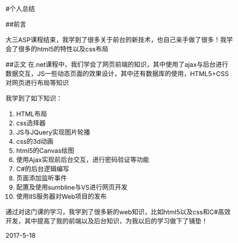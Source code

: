 #个人总结
<style>
body {
	font-size:20px;}
</style>
##前言

大三ASP课程结束，我学到了很多关于前台的新技术，也自己亲手做了很多！我学会了很多的html5的特性以及css布局

##正文
在.net课程中，我们学会了网页前端的知识，其中使用了ajax与后台进行数据交互，JS一些动态页面的效果设计，其中还有数据库的使用，HTML5+CSS对网页进行布局等知识

我学到了如下知识：

1. HTML布局
2. css选择器
3. JS与JQuery实现图片轮播
4. css的3d动画
5. html5的Canvas绘图
6. 使用Ajax实现前后台交互，进行密码验证等功能
7. C#的后台逻辑编写
8. 页面添加监听事件
9. 配置及使用sumbline与VS进行网页开发
10. 使用IIS服务器对Web项目的发布

通过对这门课的学习，我学到了很多新的web知识，比如html5以及css和C#高效开发，其中提高了我的前端以及后台知识，为我以后的学习做下了铺垫！

2017-5-18